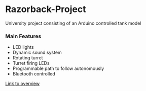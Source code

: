 # Razorback-Project
University project consisting of an Arduino controlled tank model

### Main Features

- LED lights
- Dynamic sound system
- Rotating turret
- Turret firing LEDs
- Programmable path to follow autonomously
- Bluetooth controlled

[Link to overview](https://github.com/dadit97/Razorback-Project/blob/master/Documentation/Overview.md)
